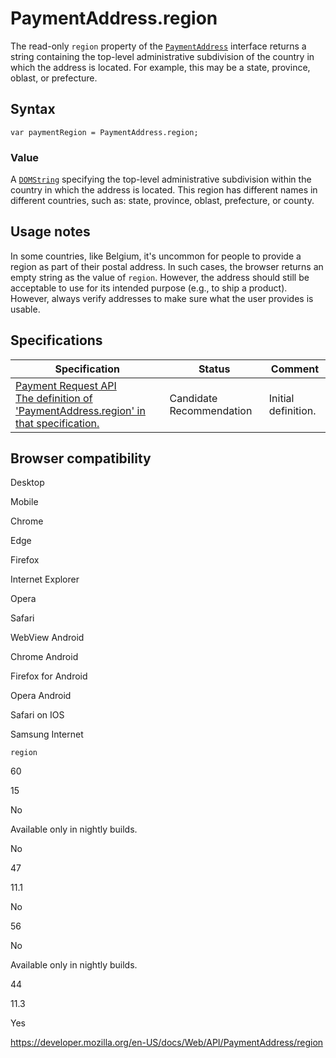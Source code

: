 PaymentAddress.region
=====================

The read-only `region` property of the [`PaymentAddress`](../paymentaddress) interface returns a string containing the top-level administrative subdivision of the country in which the address is located. For example, this may be a state, province, oblast, or prefecture.

Syntax
------

    var paymentRegion = PaymentAddress.region;

### Value

A [`DOMString`](../domstring) specifying the top-level administrative subdivision within the country in which the address is located. This region has different names in different countries, such as: state, province, oblast, prefecture, or county.

Usage notes
-----------

In some countries, like Belgium, it's uncommon for people to provide a region as part of their postal address. In such cases, the browser returns an empty string as the value of `region`. However, the address should still be acceptable to use for its intended purpose (e.g., to ship a product). However, always verify addresses to make sure what the user provides is usable.

Specifications
--------------

<table><thead><tr class="header"><th>Specification</th><th>Status</th><th>Comment</th></tr></thead><tbody><tr class="odd"><td><a href="https://w3c.github.io/payment-request/#dom-paymentaddress-region">Payment Request API<br />
<span class="small">The definition of 'PaymentAddress.region' in that specification.</span></a></td><td><span class="spec-cr">Candidate Recommendation</span></td><td>Initial definition.</td></tr></tbody></table>

Browser compatibility
---------------------

Desktop

Mobile

Chrome

Edge

Firefox

Internet Explorer

Opera

Safari

WebView Android

Chrome Android

Firefox for Android

Opera Android

Safari on IOS

Samsung Internet

`region`

60

15

No

Available only in nightly builds.

No

47

11.1

No

56

No

Available only in nightly builds.

44

11.3

Yes

<a href="https://developer.mozilla.org/en-US/docs/Web/API/PaymentAddress/region" class="_attribution-link">https://developer.mozilla.org/en-US/docs/Web/API/PaymentAddress/region</a>
